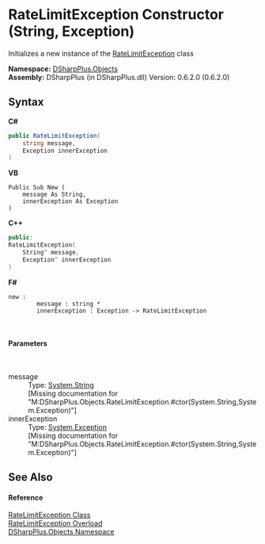 # RateLimitException Constructor (String, Exception)
 

Initializes a new instance of the <a href="23658f3e-ff5c-d4fd-19db-ce6304eeb8f2">RateLimitException</a> class

**Namespace:**&nbsp;<a href="b70db947-75ff-488f-5245-350c6ca1e522">DSharpPlus.Objects</a><br />**Assembly:**&nbsp;DSharpPlus (in DSharpPlus.dll) Version: 0.6.2.0 (0.6.2.0)

## Syntax

**C#**<br />
``` C#
public RateLimitException(
	string message,
	Exception innerException
)
```

**VB**<br />
``` VB
Public Sub New ( 
	message As String,
	innerException As Exception
)
```

**C++**<br />
``` C++
public:
RateLimitException(
	String^ message, 
	Exception^ innerException
)
```

**F#**<br />
``` F#
new : 
        message : string * 
        innerException : Exception -> RateLimitException
```

<br />

#### Parameters
&nbsp;<dl><dt>message</dt><dd>Type: <a href="http://msdn2.microsoft.com/en-us/library/s1wwdcbf" target="_blank">System.String</a><br />\[Missing <param name="message"/> documentation for "M:DSharpPlus.Objects.RateLimitException.#ctor(System.String,System.Exception)"\]</dd><dt>innerException</dt><dd>Type: <a href="http://msdn2.microsoft.com/en-us/library/c18k6c59" target="_blank">System.Exception</a><br />\[Missing <param name="innerException"/> documentation for "M:DSharpPlus.Objects.RateLimitException.#ctor(System.String,System.Exception)"\]</dd></dl>

## See Also


#### Reference
<a href="23658f3e-ff5c-d4fd-19db-ce6304eeb8f2">RateLimitException Class</a><br /><a href="5c0a0794-178f-4c5d-b414-289659ea4157">RateLimitException Overload</a><br /><a href="b70db947-75ff-488f-5245-350c6ca1e522">DSharpPlus.Objects Namespace</a><br />